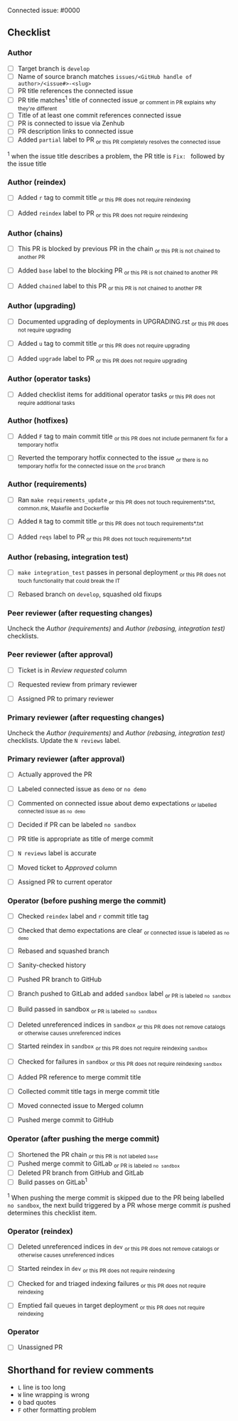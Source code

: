 <!-- 
This is the PR template for regular PRs against `develop`. Edit the URL in your 
browser's location bar, appending either `&template=promotion.md`, 
`&template=hotfix.md`, `&template=backport.md` or `&template=gitlab.md` to
switch the template.
-->

Connected issue: #0000


## Checklist


### Author

- [ ] Target branch is `develop`
- [ ] Name of source branch matches `issues/<GitHub handle of author>/<issue#>-<slug>`
- [ ] PR title references the connected issue
- [ ] PR title matches<sup>1</sup> title of connected issue         <sub>or comment in PR explains why they're different</sub>
- [ ] Title of at least one commit references connected issue
- [ ] PR is connected to issue via Zenhub 
- [ ] PR description links to connected issue
- [ ] Added `partial` label to PR                                    <sub>or this PR completely resolves the connected issue</sub>

<sup>1</sup> when the issue title describes a problem, the PR title is `Fix: ` followed by the issue title   


### Author (reindex)

- [ ] Added `r` tag to commit title                                 <sub>or this PR does not require reindexing</sub>
- [ ] Added `reindex` label to PR                                   <sub>or this PR does not require reindexing</sub>


### Author (chains)

- [ ] This PR is blocked by previous PR in the chain               <sub>or this PR is not chained to another PR</sub>
- [ ] Added `base` label to the blocking PR                        <sub>or this PR is not chained to another PR</sub>
- [ ] Added `chained` label to this PR                             <sub>or this PR is not chained to another PR</sub>


### Author (upgrading)

- [ ] Documented upgrading of deployments in UPGRADING.rst          <sub>or this PR does not require upgrading</sub>
- [ ] Added `u` tag to commit title                                 <sub>or this PR does not require upgrading</sub>
- [ ] Added `upgrade` label to PR                                   <sub>or this PR does not require upgrading</sub>


### Author (operator tasks)

- [ ] Added checklist items for additional operator tasks           <sub>or this PR does not require additional tasks</sub>


### Author (hotfixes)

- [ ] Added `F` tag to main commit title                            <sub>or this PR does not include permanent fix for a temporary hotfix</sub>
- [ ] Reverted the temporary hotfix connected to the issue          <sub>or there is no temporary hotfix for the connected issue on the `prod` branch</sub>


### Author (requirements)

- [ ] Ran `make requirements_update`                                <sub>or this PR does not touch requirements*.txt, common.mk, Makefile and Dockerfile</sub>
- [ ] Added `R` tag to commit title                                 <sub>or this PR does not touch requirements*.txt</sub>
- [ ] Added `reqs` label to PR                                      <sub>or this PR does not touch requirements*.txt</sub>


### Author (rebasing, integration test)

- [ ] `make integration_test` passes in personal deployment         <sub>or this PR does not touch functionality that could break the IT</sub>
- [ ] Rebased branch on `develop`, squashed old fixups


### Peer reviewer (after requesting changes)

Uncheck the *Author (requirements)* and *Author (rebasing, integration test)* 
checklists.


### Peer reviewer (after approval)

- [ ] Ticket is in *Review requested* column
- [ ] Requested review from primary reviewer
- [ ] Assigned PR to primary reviewer


### Primary reviewer (after requesting changes)

Uncheck the *Author (requirements)* and *Author (rebasing, integration test)* 
checklists. Update the `N reviews` label. 


### Primary reviewer (after approval)

- [ ] Actually approved the PR
- [ ] Labeled connected issue as `demo` or `no demo`
- [ ] Commented on connected issue about demo expectations          <sub>or labelled connected issue as `no demo`</sub>
- [ ] Decided if PR can be labeled `no sandbox`
- [ ] PR title is appropriate as title of merge commit
- [ ] `N reviews` label is accurate
- [ ] Moved ticket to *Approved* column
- [ ] Assigned PR to current operator


### Operator (before pushing merge the commit)

- [ ] Checked `reindex` label and `r` commit title tag
- [ ] Checked that demo expectations are clear                      <sub>or connected issue is labeled as `no demo`</sub>
- [ ] Rebased and squashed branch
- [ ] Sanity-checked history
- [ ] Pushed PR branch to GitHub
- [ ] Branch pushed to GitLab and added `sandbox` label             <sub>or PR is labeled `no sandbox`</sub>
- [ ] Build passed in sandbox                                       <sub>or PR is labeled `no sandbox`</sub>
- [ ] Deleted unreferenced indices in `sandbox`                     <sub>or this PR does not remove catalogs or otherwise causes unreferenced indices</sub> 
- [ ] Started reindex in `sandbox`                                  <sub>or this PR does not require reindexing `sandbox`</sub>
- [ ] Checked for failures in `sandbox`                             <sub>or this PR does not require reindexing `sandbox`</sub>
- [ ] Added PR reference to merge commit title
- [ ] Collected commit title tags in merge commit title
- [ ] Moved connected issue to Merged column
- [ ] Pushed merge commit to GitHub


### Operator (after pushing the merge commit)

- [ ] Shortened the PR chain                                        <sub>or this PR is not labeled `base`</sub>
- [ ] Pushed merge commit to GitLab                                 <sub>or PR is labeled `no sandbox`</sub>
- [ ] Deleted PR branch from GitHub and GitLab
- [ ] Build passes on GitLab<sup>1</sup>

<sup>1</sup> When pushing the merge commit is skipped due to the PR being
labelled `no sandbox`, the next build triggered by a PR whose merge commit *is* 
pushed determines this checklist item.


### Operator (reindex) 

- [ ] Deleted unreferenced indices in `dev`                         <sub>or this PR does not remove catalogs or otherwise causes unreferenced indices</sub> 
- [ ] Started reindex in `dev`                                      <sub>or this PR does not require reindexing</sub>
- [ ] Checked for and triaged indexing failures                     <sub>or this PR does not require reindexing</sub>
- [ ] Emptied fail queues in target deployment                      <sub>or this PR does not require reindexing</sub>


### Operator

- [ ] Unassigned PR


## Shorthand for review comments

- `L` line is too long
- `W` line wrapping is wrong
- `Q` bad quotes
- `F` other formatting problem
